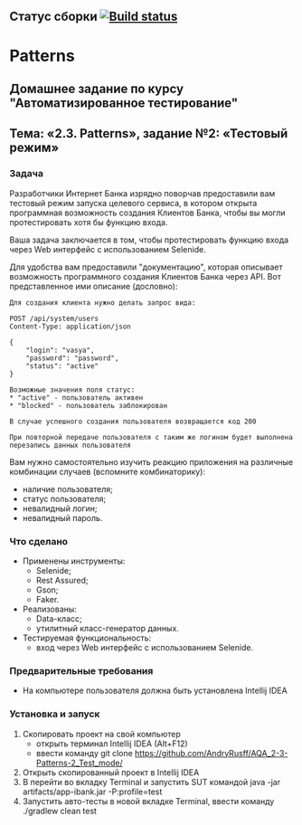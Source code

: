 ## Статус сборки [![Build status](https://ci.appveyor.com/api/projects/status/kld941kmnc0alhjs?svg=true)](https://ci.appveyor.com/project/AndryRusff/aqa-2-3-patterns-2-test-mode)
# Patterns
## Домашнее задание по курсу "Автоматизированное тестирование"
## Тема: «2.3. Patterns», задание №2: «Тестовый режим»
### Задача
Разработчики Интернет Банка изрядно поворчав предоставили вам тестовый режим запуска целевого сервиса, в котором открыта программная возможность создания Клиентов Банка, чтобы вы могли протестировать хотя бы функцию входа.

Ваша задача заключается в том, чтобы протестировать функцию входа через Web интерфейс с использованием Selenide.

Для удобства вам предоставили "документацию", которая описывает возможность программного создания Клиентов Банка через API. Вот представленное ими описание (дословно):
```
Для создания клиента нужно делать запрос вида:

POST /api/system/users
Content-Type: application/json

{
    "login": "vasya",
    "password": "password",
    "status": "active" 
}

Возможные значения поля статус:
* "active" - пользователь активен
* "blocked" - пользователь заблокирован

В случае успешного создания пользователя возвращается код 200

При повторной передаче пользователя с таким же логином будет выполнена перезапись данных пользователя
```

Вам нужно самостоятельно изучить реакцию приложения на различные комбинации случаев (вспомните комбинаторику):
* наличие пользователя;
* статус пользователя;
* невалидный логин;
* невалидный пароль.

### Что сделано
- Применены инструменты:
	- Selenide;
	- Rest Assured;
	- Gson;
	- Faker.
- Реализованы:
	- Data-класс;
	- утилитный класс-генератор данных.
- Тестируемая функциональность:
	- вход через Web интерфейс с использованием Selenide.
### Предварительные требования
- На компьютере пользователя должна быть установлена Intellij IDEA
### Установка и запуск
1. Скопировать проект на свой компьютер
	- открыть терминал Intellij IDEA (Alt+F12) 
	- ввести команду	git clone https://github.com/AndryRusff/AQA_2-3-Patterns-2_Test_mode/
1. Открыть скопированный проект в Intellij IDEA
1. В  перейти во вкладку Terminal и запустить SUT командой java -jar artifacts/app-ibank.jar -P:profile=test
1. Запустить авто-тесты в новой вкладке Terminal, ввести команду ./gradlew clean test
